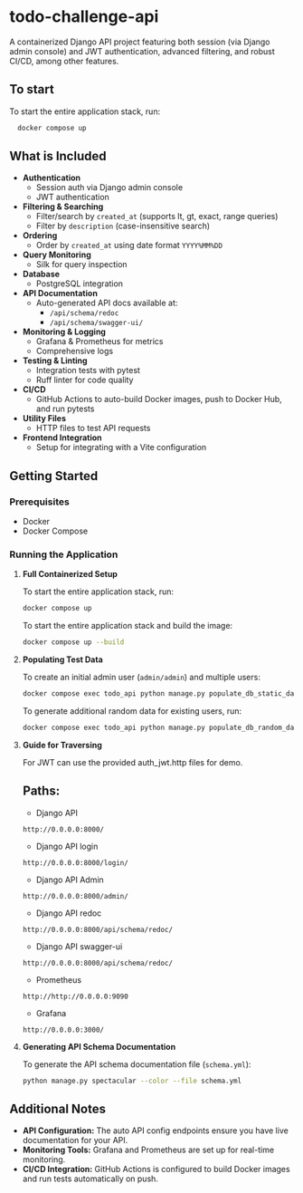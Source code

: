 # todo-challenge-api

A containerized Django API project featuring both session (via Django admin console) and JWT authentication, advanced filtering, and robust CI/CD, among other features.

## To start

To start the entire application stack, run:

   ```bash
     docker compose up
   ```


## What is Included

- **Authentication**
    - Session auth via Django admin console
    - JWT authentication
- **Filtering & Searching**
    - Filter/search by `created_at` (supports lt, gt, exact, range queries)
    - Filter by `description` (case-insensitive search)
- **Ordering**
    - Order by `created_at` using date format `YYYY%MM%DD`
- **Query Monitoring**
    - Silk for query inspection
- **Database**
    - PostgreSQL integration
- **API Documentation**
    - Auto-generated API docs available at:
        - `/api/schema/redoc`
        - `/api/schema/swagger-ui/`
- **Monitoring & Logging**
    - Grafana & Prometheus for metrics
    - Comprehensive logs
- **Testing & Linting**
    - Integration tests with pytest
    - Ruff linter for code quality
- **CI/CD**
    - GitHub Actions to auto-build Docker images, push to Docker Hub, and run pytests
- **Utility Files**
    - HTTP files to test API requests
- **Frontend Integration**
    - Setup for integrating with a Vite configuration

## Getting Started

### Prerequisites

- Docker
- Docker Compose

### Running the Application

1. **Full Containerized Setup**

   To start the entire application stack, run:

   ```bash
   docker compose up
   ```

   To start the entire application stack and build the image:

   ```bash
   docker compose up --build
   ```

2. **Populating Test Data**

   To create an initial admin user (`admin/admin`) and multiple users:

   ```bash
   docker compose exec todo_api python manage.py populate_db_static_data
   ```

   To generate additional random data for existing users, run:

   ```bash
   docker compose exec todo_api python manage.py populate_db_random_data
   ```

3. **Guide for Traversing**

   For JWT can use the provided auth_jwt.http files for demo.

   ## Paths:
   * Django API
   ```
   http://0.0.0.0:8000/
   ```
    * Django API login
   ```
   http://0.0.0.0:8000/login/
   ```
    * Django API Admin
   ```
   http://0.0.0.0:8000/admin/
   ```
    * Django API redoc
   ```
   http://0.0.0.0:8000/api/schema/redoc/
   ```
   * Django API swagger-ui
   ```
   http://0.0.0.0:8000/api/schema/redoc/
   ```
    * Prometheus
   ```
   http://http://0.0.0.0:9090
   ```
    * Grafana
   ```
   http://0.0.0.0:3000/
   ```

4. **Generating API Schema Documentation**

   To generate the API schema documentation file (`schema.yml`):

   ```bash
   python manage.py spectacular --color --file schema.yml
   ```

## Additional Notes

- **API Configuration:** The auto API config endpoints ensure you have live documentation for your API.
- **Monitoring Tools:** Grafana and Prometheus are set up for real-time monitoring.
- **CI/CD Integration:** GitHub Actions is configured to build Docker images and run tests automatically on push.





